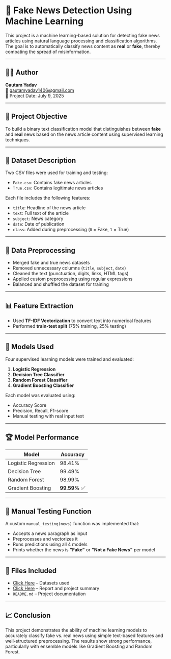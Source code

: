 # 📰 Fake News Detection Using Machine Learning

This project is a machine learning-based solution for detecting fake news articles using natural language processing and classification algorithms. The goal is to automatically classify news content as **real** or **fake**, thereby combating the spread of misinformation.

---

## 👨‍💻 Author

**Gautam Yadav**  
📧 [gautamyadav1406@gmail.com](mailto:gautamyadav1406@gmail.com)  
📅 Project Date: July 9, 2025

---

## 📌 Project Objective

To build a binary text classification model that distinguishes between **fake** and **real** news based on the news article content using supervised learning techniques.

---

## 📁 Dataset Description

Two CSV files were used for training and testing:

- `Fake.csv`: Contains fake news articles
- `True.csv`: Contains legitimate news articles

Each file includes the following features:

- `title`: Headline of the news article
- `text`: Full text of the article
- `subject`: News category
- `date`: Date of publication  
- `class`: Added during preprocessing (`0` = Fake, `1` = True)

---

## 🧹 Data Preprocessing

- Merged fake and true news datasets
- Removed unnecessary columns (`title`, `subject`, `date`)
- Cleaned the text (punctuation, digits, links, HTML tags)
- Applied custom preprocessing using regular expressions
- Balanced and shuffled the dataset for training

---

## 📊 Feature Extraction

- Used **TF-IDF Vectorization** to convert text into numerical features
- Performed **train-test split** (75% training, 25% testing)

---

## 🤖 Models Used

Four supervised learning models were trained and evaluated:

1. **Logistic Regression**
2. **Decision Tree Classifier**
3. **Random Forest Classifier**
4. **Gradient Boosting Classifier**

Each model was evaluated using:
- Accuracy Score
- Precision, Recall, F1-score
- Manual testing with real input text

---

## 🏆 Model Performance

| Model                   | Accuracy |
|------------------------|----------|
| Logistic Regression     | 98.41%   |
| Decision Tree           | 99.49%   |
| Random Forest           | 98.99%   |
| Gradient Boosting       | **99.59%** ✅ |

---

## 🧪 Manual Testing Function

A custom `manual_testing(news)` function was implemented that:
- Accepts a news paragraph as input
- Preprocesses and vectorizes it
- Runs predictions using all 4 models
- Prints whether the news is **"Fake"** or **"Not a Fake News"** per model

---

## 📂 Files Included

- <a href="Fake_&_True_News_Data">Click Here</a> – Datasets used 
- <a href="Fake News Detection.pdf">Click Here</a> – Report and project summary  
- `README.md` – Project documentation

---

## 📈 Conclusion
This project demonstrates the ability of machine learning models to accurately classify fake vs. real news using simple text-based features and well-structured preprocessing. The results show strong performance, particularly with ensemble models like Gradient Boosting and Random Forest.
